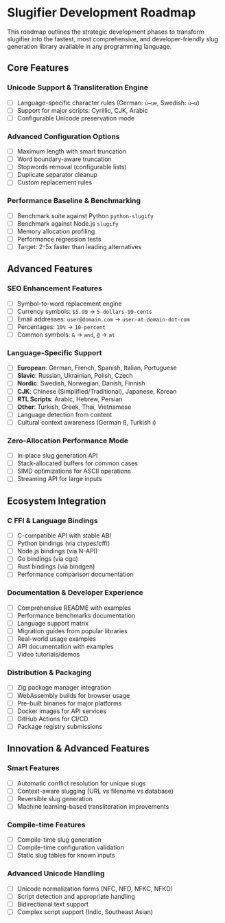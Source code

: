 # Slugifier Development Roadmap

This roadmap outlines the strategic development phases to transform slugifier into the fastest, most comprehensive, and developer-friendly slug generation library available in any programming language.

## Core Features

### Unicode Support & Transliteration Engine
- [ ] Language-specific character rules (German: `ü→ue`, Swedish: `ü→u`)
- [ ] Support for major scripts: Cyrillic, CJK, Arabic
- [ ] Configurable Unicode preservation mode

### Advanced Configuration Options
- [ ] Maximum length with smart truncation
- [ ] Word boundary-aware truncation
- [ ] Stopwords removal (configurable lists)
- [ ] Duplicate separator cleanup
- [ ] Custom replacement rules

### Performance Baseline & Benchmarking
- [ ] Benchmark suite against Python `python-slugify`
- [ ] Benchmark against Node.js `slugify`
- [ ] Memory allocation profiling
- [ ] Performance regression tests
- [ ] Target: 2-5x faster than leading alternatives

## Advanced Features

### SEO Enhancement Features
- [ ] Symbol-to-word replacement engine
- [ ] Currency symbols: `$5.99` → `5-dollars-99-cents`
- [ ] Email addresses: `user@domain.com` → `user-at-domain-dot-com`
- [ ] Percentages: `10%` → `10-percent`
- [ ] Common symbols: `&` → `and`, `@` → `at`

### Language-Specific Support
- [ ] **European**: German, French, Spanish, Italian, Portuguese
- [ ] **Slavic**: Russian, Ukrainian, Polish, Czech
- [ ] **Nordic**: Swedish, Norwegian, Danish, Finnish
- [ ] **CJK**: Chinese (Simplified/Traditional), Japanese, Korean
- [ ] **RTL Scripts**: Arabic, Hebrew, Persian
- [ ] **Other**: Turkish, Greek, Thai, Vietnamese
- [ ] Language detection from content
- [ ] Cultural context awareness (German ß, Turkish ı)

### Zero-Allocation Performance Mode
- [ ] In-place slug generation API
- [ ] Stack-allocated buffers for common cases
- [ ] SIMD optimizations for ASCII operations
- [ ] Streaming API for large inputs

## Ecosystem Integration

### C FFI & Language Bindings
- [ ] C-compatible API with stable ABI
- [ ] Python bindings (via ctypes/cffi)
- [ ] Node.js bindings (via N-API)
- [ ] Go bindings (via cgo)
- [ ] Rust bindings (via bindgen)
- [ ] Performance comparison documentation

### Documentation & Developer Experience
- [ ] Comprehensive README with examples
- [ ] Performance benchmarks documentation
- [ ] Language support matrix
- [ ] Migration guides from popular libraries
- [ ] Real-world usage examples
- [ ] API documentation with examples
- [ ] Video tutorials/demos

### Distribution & Packaging
- [ ] Zig package manager integration
- [ ] WebAssembly builds for browser usage
- [ ] Pre-built binaries for major platforms
- [ ] Docker images for API services
- [ ] GitHub Actions for CI/CD
- [ ] Package registry submissions

## Innovation & Advanced Features

### Smart Features
- [ ] Automatic conflict resolution for unique slugs
- [ ] Context-aware slugging (URL vs filename vs database)
- [ ] Reversible slug generation
- [ ] Machine learning-based transliteration improvements

### Compile-time Features
- [ ] Compile-time slug generation
- [ ] Compile-time configuration validation
- [ ] Static slug tables for known inputs

### Advanced Unicode Handling
- [ ] Unicode normalization forms (NFC, NFD, NFKC, NFKD)
- [ ] Script detection and appropriate handling
- [ ] Bidirectional text support
- [ ] Complex script support (Indic, Southeast Asian)
